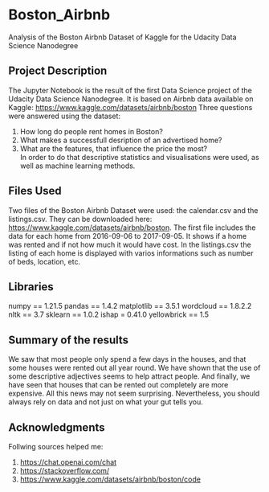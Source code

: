 # Boston_Airbnb
Analysis of the Boston Airbnb Dataset of Kaggle for the Udacity Data Science Nanodegree

## Project Description
The Jupyter Notebook is the result of the first Data Science project of the Udacity Data Science Nanodegree. It is based on Airbnb data available on Kaggle: https://www.kaggle.com/datasets/airbnb/boston
Three questions were answered using the dataset:
1. How long do people rent homes in Boston? 
2. What makes a successfull desription of an advertised home?
3. What are the features, that influence the price the most?  
In order to do that descriptive statistics and visualisations were used, as well as machine learning methods.

## Files Used
Two files of the Boston Airbnb Dataset were used: the calendar.csv and the listings.csv. They can be downloaded here: https://www.kaggle.com/datasets/airbnb/boston. The first file includes the data for each home from 2016-09-06 to 2017-09-05. It shows if a home was rented and if not how much it would have cost. In the listings.csv the listing of each home is displayed with varios informations such as number of beds, location, etc.

## Libraries
numpy == 1.21.5
pandas == 1.4.2
matplotlib == 3.5.1
wordcloud == 1.8.2.2
nltk == 3.7
sklearn == 1.0.2
ishap = 0.41.0
yellowbrick == 1.5

## Summary of the results
We saw that most people only spend a few days in the houses, and that some houses were rented out all year round. We have shown that the use of some descriptive adjectives seems to help attract people. And finally, we have seen that houses that can be rented out completely are more expensive. All this news may not seem surprising. Nevertheless, you should always rely on data and not just on what your gut tells you. 

## Acknowledgments
Follwing sources helped me: 
1. https://chat.openai.com/chat
2. https://stackoverflow.com/
3. https://www.kaggle.com/datasets/airbnb/boston/code
